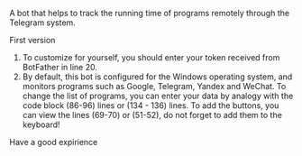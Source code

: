 A bot that helps to track the running time of programs remotely through the Telegram system. 

First version
1) To customize for yourself, you should enter your token received from BotFather in line 20. 
2) By default, this bot is configured for the Windows operating system, and monitors programs such as Google, Telegram, Yandex and WeChat.
   To change the list of programs, you can enter your data by analogy with the code block (86-96) lines or (134 - 136) lines.
   To add the buttons, you can view the lines (69-70) or (51-52), do not forget to add them to the keyboard!

Have a good expirience
